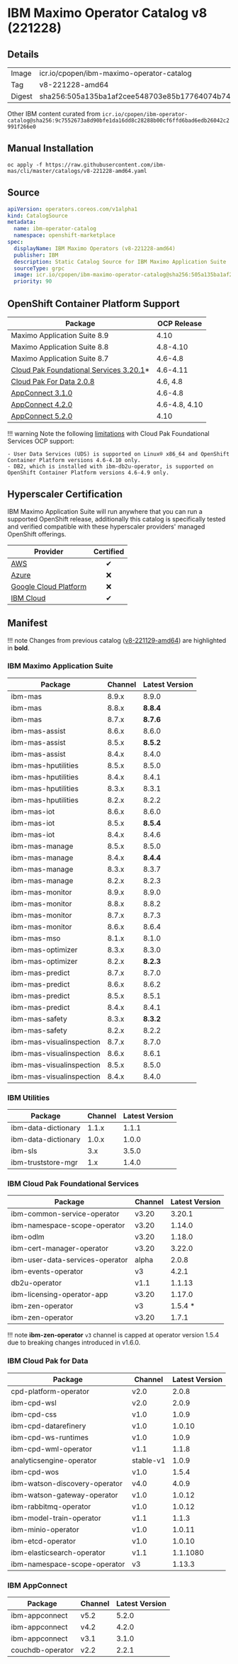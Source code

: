 IBM Maximo Operator Catalog v8 (221228)
===============================================================================

Details
-------------------------------------------------------------------------------

<table>
  <tr><td>Image</td><td>icr.io/cpopen/ibm-maximo-operator-catalog</tr></tr>
  <tr><td>Tag</td><td>v8-221228-amd64</tr></tr>
  <tr><td>Digest</td><td>sha256:505a135ba1af2cee548703e85b17764074b7479dbbf506b132d5871af793073f</tr></tr>
</table>

Other IBM content curated from `icr.io/cpopen/ibm-operator-catalog@sha256:9c7552673a8d90bfe1da16dd8c28288b00cf6ffd6bad6edb26042c2991f266e0`

Manual Installation
-------------------------------------------------------------------------------
`oc apply -f https://raw.githubusercontent.com/ibm-mas/cli/master/catalogs/v8-221228-amd64.yaml`


Source
-------------------------------------------------------------------------------
```yaml
apiVersion: operators.coreos.com/v1alpha1
kind: CatalogSource
metadata:
  name: ibm-operator-catalog
  namespace: openshift-marketplace
spec:
  displayName: IBM Maximo Operators (v8-221228-amd64)
  publisher: IBM
  description: Static Catalog Source for IBM Maximo Application Suite
  sourceType: grpc
  image: icr.io/cpopen/ibm-maximo-operator-catalog@sha256:505a135ba1af2cee548703e85b17764074b7479dbbf506b132d5871af793073f
  priority: 90
```


OpenShift Container Platform Support
-------------------------------------------------------------------------------
| Package                      | OCP Release |
| ---------------------------- | ------------|
| Maximo Application Suite 8.9 | 4.10        |
| Maximo Application Suite 8.8 | 4.8-4.10    |
| Maximo Application Suite 8.7 | 4.6-4.8     |
| [Cloud Pak Foundational Services 3.20.1](https://www.ibm.com/docs/en/cpfs?topic=operator-supported-openshift-versions-platforms)* | 4.6-4.11 |
| [Cloud Pak For Data 2.0.8](https://www.ibm.com/docs/en/cloud-paks/cp-data/4.0?topic=requirements-software) | 4.6, 4.8 |
| [AppConnect 3.1.0](https://www.ibm.com/support/pages/node/6239294) | 4.6-4.8 |
| [AppConnect 4.2.0](https://www.ibm.com/support/pages/node/6239294) | 4.6-4.8, 4.10 |
| [AppConnect 5.2.0](https://www.ibm.com/support/pages/node/6239294) | 4.10 |

!!! warning
    Note the following [limitations](https://www.ibm.com/docs/en/cpfs?topic=operator-supported-openshift-versions-platforms) with Cloud Pak Foundational Services OCP support:

    - User Data Services (UDS) is supported on Linux® x86_64 and OpenShift Container Platform versions 4.6-4.10 only.
    - DB2, which is installed with ibm-db2u-operator, is supported on OpenShift Container Platform versions 4.6-4.9 only.


Hyperscaler Certification
-------------------------------------------------------------------------------
IBM Maximo Application Suite will run anywhere that you can run a supported OpenShift release, additionally this catalog is specifically tested and verified compatible with these hyperscaler providers' managed OpenShift offerings.

| Provider                                                                                 | Certified |
| ---------------------------------------------------------------------------------------- | :--------:|
| [AWS](https://aws.amazon.com/rosa/)                                                      | ✔       |
| [Azure](https://azure.microsoft.com/en-gb/services/openshift/)                           | ❌       |
| [Google Cloud Platform](https://cloud.google.com/architecture/partners/openshift-on-gcp) | ❌       |
| [IBM Cloud](https://www.ibm.com/cloud/openshift)                                         | ✔        |


Manifest
-------------------------------------------------------------------------------

!!! note
    Changes from previous catalog ([v8-221129-amd64](v8-221129-amd64.md)) are highlighted in **bold**.

### IBM Maximo Application Suite
| Package                  | Channel | Latest Version  |
| ------------------------ | ------- | --------------- |
| ibm-mas                  | 8.9.x   | 8.9.0           |
| ibm-mas                  | 8.8.x   | **8.8.4**       |
| ibm-mas                  | 8.7.x   | **8.7.6**       |
| ibm-mas-assist           | 8.6.x   | 8.6.0           |
| ibm-mas-assist           | 8.5.x   | **8.5.2**       |
| ibm-mas-assist           | 8.4.x   | 8.4.0           |
| ibm-mas-hputilities      | 8.5.x   | 8.5.0           |
| ibm-mas-hputilities      | 8.4.x   | 8.4.1           |
| ibm-mas-hputilities      | 8.3.x   | 8.3.1           |
| ibm-mas-hputilities      | 8.2.x   | 8.2.2           |
| ibm-mas-iot              | 8.6.x   | 8.6.0           |
| ibm-mas-iot              | 8.5.x   | **8.5.4**       |
| ibm-mas-iot              | 8.4.x   | 8.4.6           |
| ibm-mas-manage           | 8.5.x   | 8.5.0           |
| ibm-mas-manage           | 8.4.x   | **8.4.4**       |
| ibm-mas-manage           | 8.3.x   | 8.3.7           |
| ibm-mas-manage           | 8.2.x   | 8.2.3           |
| ibm-mas-monitor          | 8.9.x   | 8.9.0           |
| ibm-mas-monitor          | 8.8.x   | 8.8.2           |
| ibm-mas-monitor          | 8.7.x   | 8.7.3           |
| ibm-mas-monitor          | 8.6.x   | 8.6.4           |
| ibm-mas-mso              | 8.1.x   | 8.1.0           |
| ibm-mas-optimizer        | 8.3.x   | 8.3.0           |
| ibm-mas-optimizer        | 8.2.x   | **8.2.3**       |
| ibm-mas-predict          | 8.7.x   | 8.7.0           |
| ibm-mas-predict          | 8.6.x   | 8.6.2           |
| ibm-mas-predict          | 8.5.x   | 8.5.1           |
| ibm-mas-predict          | 8.4.x   | 8.4.1           |
| ibm-mas-safety           | 8.3.x   | **8.3.2**       |
| ibm-mas-safety           | 8.2.x   | 8.2.2           |
| ibm-mas-visualinspection | 8.7.x   | 8.7.0           |
| ibm-mas-visualinspection | 8.6.x   | 8.6.1           |
| ibm-mas-visualinspection | 8.5.x   | 8.5.0           |
| ibm-mas-visualinspection | 8.4.x   | 8.4.0           |

### IBM Utilities
| Package                  | Channel | Latest Version |
| ------------------------ | ------- | -------------- |
| ibm-data-dictionary      | 1.1.x   | 1.1.1          |
| ibm-data-dictionary      | 1.0.x   | 1.0.0          |
| ibm-sls                  | 3.x     | 3.5.0          |
| ibm-truststore-mgr       | 1.x     | 1.4.0          |

### IBM Cloud Pak Foundational Services
| Package                         | Channel | Latest Version |
| ------------------------------- | ------- | -------------- |
| ibm-common-service-operator     | v3.20   | 3.20.1         |
| ibm-namespace-scope-operator    | v3.20   | 1.14.0         |
| ibm-odlm                        | v3.20   | 1.18.0         |
| ibm-cert-manager-operator       | v3.20   | 3.22.0         |
| ibm-user-data-services-operator | alpha   | 2.0.8          |
| ibm-events-operator             | v3      | 4.2.1          |
| db2u-operator                   | v1.1    | 1.1.13         |
| ibm-licensing-operator-app      | v3.20   | 1.17.0         |
| ibm-zen-operator                | v3      | 1.5.4 *        |
| ibm-zen-operator                | v3.20   | 1.7.1          |

!!! note
    **ibm-zen-operator** `v3` channel is capped at operator version 1.5.4 due to breaking changes introduced in v1.6.0.

### IBM Cloud Pak for Data
| Package                       | Channel   | Latest Version |
| ----------------------------- | --------- | -------------- |
| cpd-platform-operator         | v2.0      | 2.0.8          |
| ibm-cpd-wsl                   | v2.0      | 2.0.9          |
| ibm-cpd-css                   | v1.0      | 1.0.9          |
| ibm-cpd-datarefinery          | v1.0      | 1.0.10         |
| ibm-cpd-ws-runtimes           | v1.0      | 1.0.9          |
| ibm-cpd-wml-operator          | v1.1      | 1.1.8          |
| analyticsengine-operator      | stable-v1 | 1.0.9          |
| ibm-cpd-wos                   | v1.0      | 1.5.4          |
| ibm-watson-discovery-operator | v4.0      | 4.0.9          |
| ibm-watson-gateway-operator   | v1.0      | 1.0.12         |
| ibm-rabbitmq-operator         | v1.0      | 1.0.12         |
| ibm-model-train-operator      | v1.1      | 1.1.3          |
| ibm-minio-operator            | v1.0      | 1.0.11         |
| ibm-etcd-operator             | v1.0      | 1.0.10         |
| ibm-elasticsearch-operator    | v1.1      | 1.1.1080       |
| ibm-namespace-scope-operator  | v3        | 1.13.3         |

### IBM AppConnect
| Package                  | Channel   | Latest Version |
| ------------------------ | --------- | -------------- |
| ibm-appconnect           | v5.2      | 5.2.0          |
| ibm-appconnect           | v4.2      | 4.2.0          |
| ibm-appconnect           | v3.1      | 3.1.0          |
| couchdb-operator         | v2.2      | 2.2.1          |
